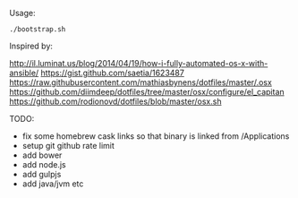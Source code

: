Usage:

```
./bootstrap.sh
```

Inspired by:

http://il.luminat.us/blog/2014/04/19/how-i-fully-automated-os-x-with-ansible/
https://gist.github.com/saetia/1623487
https://raw.githubusercontent.com/mathiasbynens/dotfiles/master/.osx
https://github.com/diimdeep/dotfiles/tree/master/osx/configure/el_capitan
https://github.com/rodionovd/dotfiles/blob/master/osx.sh

TODO:

- fix some homebrew cask links so that binary is linked from /Applications
- setup git github rate limit
- add bower
- add node.js
- add gulpjs
- add java/jvm etc
